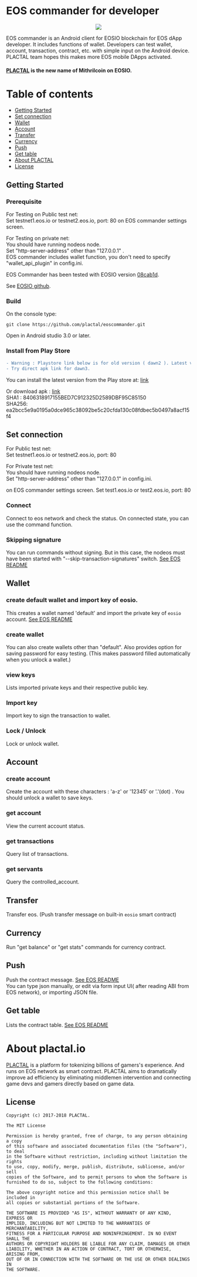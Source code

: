 # EOS commander for developer 

<p align="center">
  <img src="https://github.com/plactal/files/blob/master/eos_commander/eosc_icon.png?raw=true">
</p>

EOS commander is an Android client for EOSIO blockchain for EOS dApp developer. 
It includes functions of wallet. Developers can test wallet, account, transaction, contract, etc. with simple input on the Android device. PLACTAL team hopes this makes more EOS mobile DApps activated.  

#### [PLACTAL](#about_plactal) is the new name of Mithrilcoin on EOSIO.  
 

# Table of contents
- [Getting Started](#getting_started)
- [Set connection](#set_connection)
- [Wallet](#wallet)
- [Account](#account)
- [Transfer](#transfer)
- [Currency](#currency)
- [Push](#push)
- [Get table](#get_tabel)
- [About PLACTAL](#about_plactal)
- [License](#license)

<a name="getting_started"></a>
## Getting Started
### Prerequisite
For Testing on Public test net:  
Set testnet1.eos.io or testnet2.eos.io, port: 80 on EOS commander settings screen. 

For Testing on private net:  
You should have running nodeos node.  
Set "http-server-address" other than "127.0.0.1" .  
EOS commander includes wallet function, you don't need to specify "wallet_api_plugin" in config.ini.

EOS Commander has been tested with EOSIO version [08cab1d](https://github.com/EOSIO/eos/tree/08cab1dcf81bd2514adbfbe88a567296443a9ee8).

See [EOSIO github](https://github.com/EOSIO/eos).

### Build
On the console type:

	git clone https://github.com/plactal/eoscommander.git

Open in Android studio 3.0 or later.

### Install from Play Store
```diff
- Warning : Playstore link below is for old version ( dawn2 ). Latest version is not yet published.
- Try direct apk link for dawn3.
```
  
You can install the latest version from the Play store at: [link](https://play.google.com/store/apps/details?id=io.mithrilcoin.eoscommander)  

Or download apk : [link](https://github.com/plactal/files/blob/master/eos_commander/EosCommander-v2.0.0-release.apk?raw=true)  
SHA1 : 8406318917155BED7C912325D2589DBF95C85150  
SHA256: ea2bcc5e9a0195a0dce965c38092be5c20cfda130c08fdbec5b0497a8acf15f4   


<a name="set_connection"></a>
## Set connection  
For Public test net:  
Set testnet1.eos.io or testnet2.eos.io, port: 80  

For Private test net:  
You should have running nodeos node.  
Set "http-server-address" other than "127.0.0.1" in config.ini.  

 on EOS commander settings screen. 
Set test1.eos.io or test2.eos.io, port: 80
### Connect
Connect to eos network and check the status.
On connected state, you can use the command function.

### Skipping signature
You can run commands without signing. But in this case, the nodeos must have been started with "--skip-transaction-signatures" switch.
[See EOS README](https://github.com/EOSIO/eos/blob/master/README.md#localtestnet)

<a name="getting_started"></a>
## Wallet
### create default wallet and import key of eosio.
This creates a wallet named 'default' and import the private key of `eosio` account.
[See EOS README](https://github.com/EOSIO/eos/blob/master/README.md#walletimport)
### create wallet
You can also create wallets other than "default".
Also provides option for saving password for easy testing.
(This makes password filled automatically when you unlock a wallet.)

### view keys
Lists imported private keys and their respective public key.
### Import key
Import key to sign the transaction to wallet.
### Lock / Unlock
Lock or unlock wallet.

<a name="account"></a>
## Account
### create account
Create the account with these characters : 'a-z' or '12345' or '.'(dot) .
You should unlock a wallet to save keys.
### get account
View the current account status.
### get transactions
Query list of transactions.
### get servants
Query the controlled_account.
<a name="set_connection"></a>
## Transfer
Transfer eos. (Push transfer message on built-in `eosio` smart contract)

## Currency
Run "get balance" or "get stats" commands for currency contract.

<a name="push"></a>
## Push
Push the contract message.
[See EOS README](https://github.com/EOSIO/eos/blob/master/README.md#pushamessage)  
You can type json manually, or edit via form input UI( after reading ABI from EOS network), or importing JSON file.  

<a name="get_table"></a>
## Get table
Lists the contract table.
[See EOS README](https://github.com/EOSIO/eos/blob/master/README.md#readingcontract)

<a name="about_plactal"></a>
# About plactal.io
[PLACTAL](https://plactal.io) is a platform for tokenizing billions of gamers's experience. And runs on EOS network as smart contract. PLACTAL aims to dramatically improve ad efficiency by eliminating middlemen intervention and connecting game devs and gamers directly based on game data.

<a name="lincense"></a>
## License

    Copyright (c) 2017-2018 PLACTAL.

    The MIT License

    Permission is hereby granted, free of charge, to any person obtaining a copy
    of this software and associated documentation files (the "Software"), to deal
    in the Software without restriction, including without limitation the rights
    to use, copy, modify, merge, publish, distribute, sublicense, and/or sell
    copies of the Software, and to permit persons to whom the Software is
    furnished to do so, subject to the following conditions:

    The above copyright notice and this permission notice shall be included in
    all copies or substantial portions of the Software.

    THE SOFTWARE IS PROVIDED "AS IS", WITHOUT WARRANTY OF ANY KIND, EXPRESS OR
    IMPLIED, INCLUDING BUT NOT LIMITED TO THE WARRANTIES OF MERCHANTABILITY,
    FITNESS FOR A PARTICULAR PURPOSE AND NONINFRINGEMENT. IN NO EVENT SHALL THE
    AUTHORS OR COPYRIGHT HOLDERS BE LIABLE FOR ANY CLAIM, DAMAGES OR OTHER
    LIABILITY, WHETHER IN AN ACTION OF CONTRACT, TORT OR OTHERWISE, ARISING FROM,
    OUT OF OR IN CONNECTION WITH THE SOFTWARE OR THE USE OR OTHER DEALINGS IN
    THE SOFTWARE.

